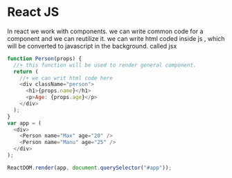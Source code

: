 # React JS
In react we work with components.
we can write common code for a component and we can reutilize it.
we can write html coded inside js , which will be converted to javascript in the background. called jsx
```jsx
function Person(props) {
  //+ this function will be used to render general component.
  return (
    //+ we can writ html code here
    <div className="person">
      <h1>{props.name}</h1>
      <p>Age: {props.age}</p>
    </div>
  );
}
var app = (
  <div>
    <Person name="Max" age="20" />
    <Person name="Manu" age="25" />
  </div>
);

ReactDOM.render(app, document.querySelector("#app"));
```